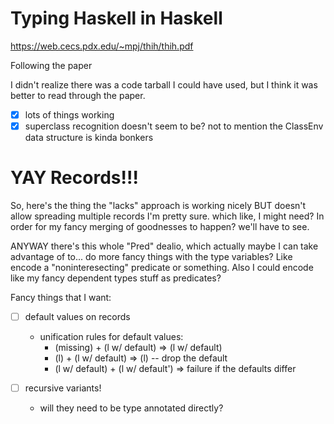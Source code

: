 # Typing Haskell in Haskell

https://web.cecs.pdx.edu/~mpj/thih/thih.pdf

Following the paper

I didn't realize there was a code tarball I could have used, but I think it was better to read through the paper.

- [x] lots of things working
- [x] superclass recognition doesn't seem to be?
  not to mention the ClassEnv data structure is kinda bonkers

# YAY Records!!!

So, here's the thing
the "lacks" approach is working nicely BUT
doesn't allow spreading multiple records
I'm pretty sure.
which like, I might need? In order for my fancy merging of goodnesses to happen?
we'll have to see.

ANYWAY there's this whole "Pred" dealio,
which actually maybe I can take advantage of to...
do more fancy things with the type variables?
Like encode a "noninteresecting" predicate or something.
Also I could encode like my fancy dependent types stuff as predicates?


Fancy things that I want:

- [ ] default values on records
  - unification rules for default values:
    - (missing) + (l w/ default) => (l w/ default)
    - (l) + (l w/ default) => (l) -- drop the default
    - (l w/ default) + (l w/ default') => failure if the defaults differ

- [ ] recursive variants!
  - will they need to be type annotated directly?
